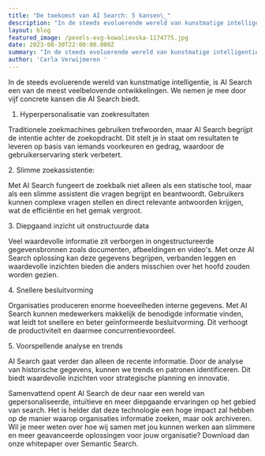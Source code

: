 ```yaml
---
title: "De toekomst van AI Search: 5 kansen\_"
description: "In de steeds evoluerende wereld van kunstmatige intelligentie, is AI Search een van de meest veelbelovende ontwikkelingen. We nemen je mee door vijf concrete kansen die AI Search biedt.\_"
layout: blog
featured_image: /pexels-evg-kowalievska-1174775.jpg
date: 2023-08-30T22:00:00.000Z
summary: "In de steeds evoluerende wereld van kunstmatige intelligentie, is AI Search een van de meest veelbelovende ontwikkelingen. We nemen je mee door vijf concrete kansen die AI Search biedt.\_\n\n"
author: 'Carla Verwijmeren '
---
```


In de steeds evoluerende wereld van kunstmatige intelligentie, is AI Search een van de meest veelbelovende ontwikkelingen. We nemen je mee door vijf concrete kansen die AI Search biedt. 

1. Hyperpersonalisatie van zoekresultaten 

Traditionele zoekmachines gebruiken trefwoorden, maar AI Search begrijpt de intentie achter de zoekopdracht. Dit stelt je in staat om resultaten te leveren op basis van iemands voorkeuren en gedrag, waardoor de gebruikerservaring sterk verbetert. 

2\. Slimme zoekassistentie: 

Met AI Search fungeert de zoekbalk niet alleen als een statische tool, maar als een slimme assistent die vragen begrijpt en beantwoordt. Gebruikers kunnen complexe vragen stellen en direct relevante antwoorden krijgen, wat de efficiëntie en het gemak vergroot. 

3\. Diepgaand inzicht uit onstructuurde data 

Veel waardevolle informatie zit verborgen in ongestructureerde gegevensbronnen zoals documenten, afbeeldingen en video's. Met onze AI Search oplossing kan deze gegevens begrijpen, verbanden leggen en waardevolle inzichten bieden die anders misschien over het hoofd zouden worden gezien. 

4\. Snellere besluitvorming 

Organisaties produceren enorme hoeveelheden interne gegevens. Met AI Search kunnen medewerkers makkelijk de benodigde informatie vinden, wat leidt tot snellere en beter geïnformeerde besluitvorming. Dit verhoogt de productiviteit en daarmee concurrentievoordeel. 

5\. Voorspellende analyse en trends 

AI Search gaat verder dan alleen de recente informatie. Door de analyse van historische gegevens, kunnen we trends en patronen identificeren. Dit biedt waardevolle inzichten voor strategische planning en innovatie. 

Samenvattend opent AI Search de deur naar een wereld van gepersonaliseerde, intuïtieve en meer diepgaande ervaringen op het gebied van search. Het is helder dat deze technologie een hoge impact zal hebben op de manier waarop organisaties informatie zoeken, maar ook archiveren. Wil je meer weten over hoe wij samen met jou kunnen werken aan slimmere en meer geavanceerde oplossingen voor jouw organisatie? Download dan onze whitepaper over Semantic Search. 



